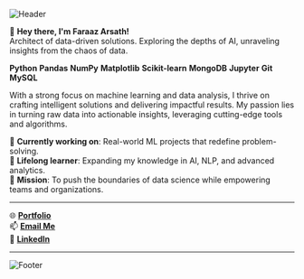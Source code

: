 ![Header](https://capsule-render.vercel.app/api?type=waving&color=gradient&height=200&text=Hello!%20I'm%20Faraaz%20Arsath&fontSize=40&fontColor=ffffff&fontAlign=50)

👋 **Hey there, I'm Faraaz Arsath!**  
Architect of data-driven solutions. Exploring the depths of AI, unraveling insights from the chaos of data.

**Python** **Pandas** **NumPy** **Matplotlib** **Scikit-learn** **MongoDB** **Jupyter** **Git** **MySQL**

With a strong focus on machine learning and data analysis, I thrive on crafting intelligent solutions and delivering impactful results. My passion lies in turning raw data into actionable insights, leveraging cutting-edge tools and algorithms.

🔭 **Currently working on**: Real-world ML projects that redefine problem-solving.  
🌱 **Lifelong learner**: Expanding my knowledge in AI, NLP, and advanced analytics.  
🚀 **Mission**: To push the boundaries of data science while empowering teams and organizations.  

---

🌐 **[Portfolio](https://faraazarsath.github.io/#)**  
📫 **[Email Me](mailto:youremail@example.com)**  
💼 **[LinkedIn](https://www.linkedin.com/in/your-profile/)**  

---

![Footer](https://capsule-render.vercel.app/api?type=waving&color=gradient&height=150&section=footer)

